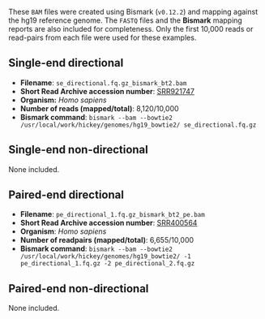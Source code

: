 These `BAM` files were created using Bismark (`v0.12.2`) and mapping against the hg19 reference genome. The `FASTQ` files and the __Bismark__ mapping reports are also included for completeness. Only the first 10,000 reads or read-pairs from each file were used for these examples.

## Single-end directional
* __Filename__: `se_directional.fq.gz_bismark_bt2.bam`
* __Short Read Archive accession number__: [SRR921747](http://trace.ncbi.nlm.nih.gov/Traces/sra/?run=SRR921747)
* __Organism:__ _Homo sapiens_
* __Number of reads (mapped/total)__: 8,120/10,000
* __Bismark command__: `bismark --bam --bowtie2 /usr/local/work/hickey/genomes/hg19_bowtie2/ se_directional.fq.gz`

## Single-end non-directional
None included.

## Paired-end directional
* __Filename__: `pe_directional_1.fq.gz_bismark_bt2_pe.bam`
* __Short Read Archive accession number__: [SRR400564](http://trace.ncbi.nlm.nih.gov/Traces/sra/?run=SRR400564)
* __Organism__: _Homo sapiens_
* __Number of readpairs (mapped/total)__: 6,655/10,000
* __Bismark command__: `bismark --bam --bowtie2 /usr/local/work/hickey/genomes/hg19_bowtie2/ -1 pe_directional_1.fq.gz -2 pe_directional_2.fq.gz`

## Paired-end non-directional
None included.
